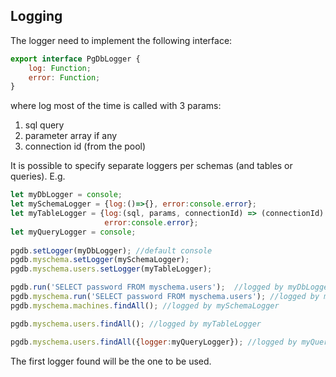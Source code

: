 ## Logging

The logger need to implement the following interface:

``` js 
export interface PgDbLogger {
    log: Function;
    error: Function;
}
```

where log most of the time is called with 3 params:
1. sql query
2. parameter array if any
3. connection id (from the pool)

It is possible to specify separate loggers per schemas (and tables or queries). E.g.
```js
let myDbLogger = console;
let mySchemaLogger = {log:()=>{}, error:console.error};
let myTableLogger = {log:(sql, params, connectionId) => (connectionId) ? console.log('[',connectionId,']', sql,' < ',params) : console.log(sql), 
                     error:console.error};
let myQueryLogger = console;
                     
pgdb.setLogger(myDbLogger); //default console
pgdb.myschema.setLogger(mySchemaLogger);
pgdb.myschema.users.setLogger(myTableLogger); 

pgdb.run('SELECT password FROM myschema.users');  //logged by myDbLogger
pgdb.myschema.run('SELECT password FROM myschema.users'); //logged by mySchemaLogger
pgdb.myschema.machines.findAll(); //logged by mySchemaLogger

pgdb.myschema.users.findAll(); //logged by myTableLogger

pgdb.myschema.users.findAll({logger:myQueryLogger}); //logged by myQueryLogger
```
The first logger found will be the one to be used.



